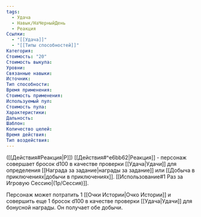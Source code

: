 ```yaml
---
tags:
  - Удача
  - Навык/НаЧерныйДень
  - Реакция
Ссылки:
  - "[[Удача]]"
  - "[[Типы способностей]]"
Категория: 
Стоимость: "20"
Стоимость выкупа:
Уровни:
Связанные навыки:
Источник:
Тип способности:
Время применения:
Стоимость применения:
Используемый пул:
Стоимость пула:
Характеристики:
Дальность:
Шаблон:
Количество целей:
Время действия:
Тип воздействия:
---
```

([[Действия#Реакция|Р]]) [[Действия#^e6bb62|Реакция]] - персонаж совершает бросок d100 в качестве проверки [[Удача|Удачи]] для определения [[Награда за задание|награды за задание]] или [[Добыча в приключениях|добычи в приключениях]]. [[Использование#1 Раз за Игровую Сессию|(1р/Сессия)]].

Персонаж может потратить 1 [[Очки Истории|Очко Истории]] и совершить еще 1 бросок d100 в качестве проверки [[Удача|Удачи]] для бонусной награды. Он получает обе добычи. 